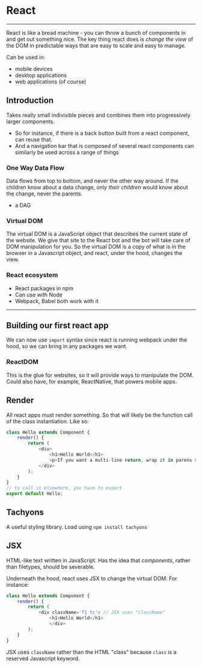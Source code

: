 # React
---
React is like a bread machine - you can throw a bunch of components in and get out something nice.
The key thing react does is *change the view* of the DOM in predictable ways that are easy to scale and easy to manage.

Can be used in:
- mobile devices
- desktop applications
- web applications (of course)

## Introduction
Takes really small indivisible pieces and combines them into progressively larger components.
- So for instance, if there is a back button built from a react component, can reuse that.
- And a navigation bar that is composed of several react components can similarly be used across a range of things

### One Way Data Flow
Data flows from top to bottom, and never the other way around. If the children know about a data change, only *their children* would know about the change, never the parents.
- a DAG

### Virtual DOM
The virtual DOM is a JavaScript object that describes the current state of the website. We give that site to the React bot and the bot will take care of DOM manipulation for you. So the virtual DOM is a copy of what is in the browser in a Javascript object, and react, under the hood, changes the view.

### React ecosystem
- React packages in npm
- Can use with Node
- Webpack, Babel both work with it

---
## Building our first react app
We can now use `import` syntax since react is running webpack under the hood, so we can bring in any packages we want.

### ReactDOM
This is the glue for websites, so it will provide ways to manipulate the DOM. Could also have, for example, ReactNative, that powers mobile apps.

## Render
All react apps must render something. So that will likely be the function call of the class instantiation. Like so:
```JavaScript
class Hello extends Component {
    render() {
        return (
            <div>
                <h1>Hello World</h1>
                <p>If you want a multi-line return, wrap it in parens so the whole expression is evaluated.</p>
            </div>
        );
    }
}
// to call it elsewhere, you have to export
export default Hello;
```

## Tachyons
A useful styling library.
Load using `npm install tachyons`

## JSX
HTML-like text written in JavaScript. Has the idea that *components*, rather than filetypes, should be severable.

Underneath the hood, react uses JSX to change the virtual DOM. For instance:
```js
class Hello extends Component {
    render() {
        return (
            <div className='f1 tc'> // JSX uses "className"
                <h1>Hello World</h1>
                </div>
        );
    }
}
```
JSX uses `className` rather than the HTML "class" because `class` is a reserved Javascript keyword.
